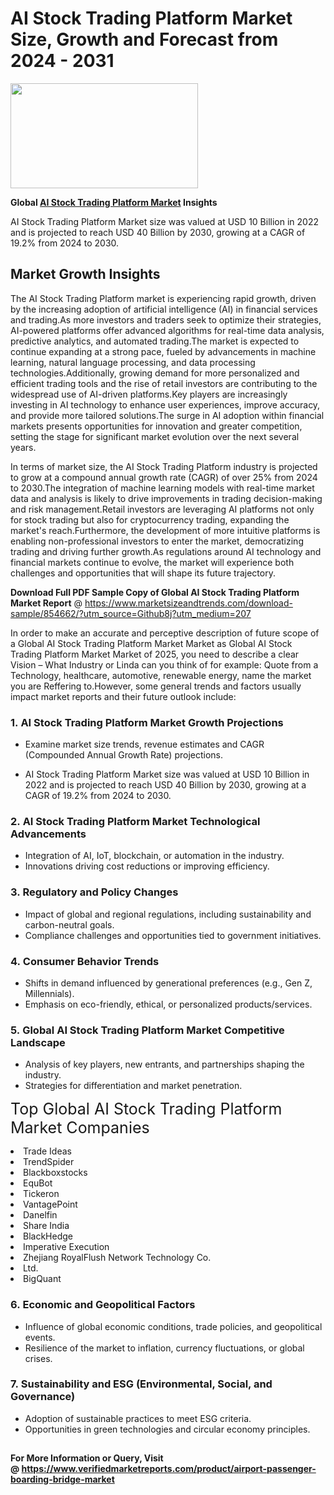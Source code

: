 <H1>AI Stock Trading Platform Market Size, Growth and Forecast from 2024 - 2031</H1><img class="aligncenter size-medium wp-image-584254" src="https://thirdeyenews.in/wp-content/uploads/2024/09/Global-Market-Research-300x168.jpeg" alt="" width="300" height="168" /><p><strong>Global&nbsp;<a href="https://www.marketsizeandtrends.com/download-sample/854662/?utm_source=Github8j?utm_medium=207">AI Stock Trading Platform Market</a> Insights</strong></p><p>AI Stock Trading Platform Market size was valued at USD 10 Billion in 2022 and is projected to reach USD 40 Billion by 2030, growing at a CAGR of 19.2% from 2024 to 2030.</p><p><h2>Market Growth Insights</h2> <p>The AI Stock Trading Platform market is experiencing rapid growth, driven by the increasing adoption of artificial intelligence (AI) in financial services and trading.As more investors and traders seek to optimize their strategies, AI-powered platforms offer advanced algorithms for real-time data analysis, predictive analytics, and automated trading.The market is expected to continue expanding at a strong pace, fueled by advancements in machine learning, natural language processing, and data processing technologies.Additionally, growing demand for more personalized and efficient trading tools and the rise of retail investors are contributing to the widespread use of AI-driven platforms.Key players are increasingly investing in AI technology to enhance user experiences, improve accuracy, and provide more tailored solutions.The surge in AI adoption within financial markets presents opportunities for innovation and greater competition, setting the stage for significant market evolution over the next several years.</p> <p>In terms of market size, the AI Stock Trading Platform industry is projected to grow at a compound annual growth rate (CAGR) of over 25% from 2024 to 2030.The integration of machine learning models with real-time market data and analysis is likely to drive improvements in trading decision-making and risk management.Retail investors are leveraging AI platforms not only for stock trading but also for cryptocurrency trading, expanding the market's reach.Furthermore, the development of more intuitive platforms is enabling non-professional investors to enter the market, democratizing trading and driving further growth.As regulations around AI technology and financial markets continue to evolve, the market will experience both challenges and opportunities that will shape its future trajectory.</p> <p><span class=""><strong>Download Full PDF Sample Copy of Global AI Stock Trading Platform Market Report</strong> @ <a href="https://www.marketsizeandtrends.com/download-sample/854662/?utm_source=Github8j?utm_medium=207" target="_blank">https://www.marketsizeandtrends.com/download-sample/854662/?utm_source=Github8j?utm_medium=207</a></span></p><p>In order to make an accurate and perceptive description of future scope of a Global&nbsp;AI Stock Trading Platform Market Market as Global&nbsp;AI Stock Trading Platform Market Market of 2025, you need to describe a clear Vision &ndash; What Industry or Linda can you think of for example: Quote from a Technology, healthcare, automotive, renewable energy, name the market you are Reffering to.However, some general trends and factors usually impact market reports and their future outlook include:</p><h3>1.&nbsp;<strong>AI Stock Trading Platform Market Growth Projections</strong></h3><ul><li>Examine market size trends, revenue estimates and CAGR (Compounded Annual Growth Rate) projections.</li><li><p>AI Stock Trading Platform Market size was valued at USD 10 Billion in 2022 and is projected to reach USD 40 Billion by 2030, growing at a CAGR of 19.2% from 2024 to 2030.</p></li></ul><h3>2.&nbsp;<strong>AI Stock Trading Platform Market Technological Advancements</strong></h3><ul><li>Integration of AI, IoT, blockchain, or automation in the industry.</li><li>Innovations driving cost reductions or improving efficiency.</li></ul><h3>3.&nbsp;<strong>Regulatory and Policy Changes</strong></h3><ul><li>Impact of global and regional regulations, including sustainability and carbon-neutral goals.</li><li>Compliance challenges and opportunities tied to government initiatives.</li></ul><h3>4.&nbsp;<strong>Consumer Behavior Trends</strong></h3><ul><li>Shifts in demand influenced by generational preferences (e.g., Gen Z, Millennials).</li><li>Emphasis on eco-friendly, ethical, or personalized products/services.</li></ul><h3>5.&nbsp;<strong>Global AI Stock Trading Platform Market Competitive Landscape</strong></h3><ul><li>Analysis of key players, new entrants, and partnerships shaping the industry.</li><li>Strategies for differentiation and market penetration.</li></ul><p data-pm-slice="1 1 []"><span style="color: inherit; font-family: inherit; font-size: 25px;">Top Global AI Stock Trading Platform Market Companies</span></p><div class="" data-test-id=""><p><li>Trade Ideas</li><li> TrendSpider</li><li> Blackboxstocks</li><li> EquBot</li><li> Tickeron</li><li> VantagePoint</li><li> Danelfin</li><li> Share India</li><li> BlackHedge</li><li> Imperative Execution</li><li> Zhejiang RoyalFlush Network Technology Co.</li><li> Ltd.</li><li> BigQuant</li></p></div><h3>6.&nbsp;<strong>Economic and Geopolitical Factors</strong></h3><ul><li>Influence of global economic conditions, trade policies, and geopolitical events.</li><li>Resilience of the market to inflation, currency fluctuations, or global crises.</li></ul><h3>7.&nbsp;<strong>Sustainability and ESG (Environmental, Social, and Governance)</strong></h3><ul><li>Adoption of sustainable practices to meet ESG criteria.</li><li>Opportunities in green technologies and circular economy principles.</li></ul><h2><strong style="font-size: 14px;">For More Information or Query, Visit @&nbsp;</strong><a style="background-color: #ffffff; font-size: 14px;" href="https://www.marketsizeandtrends.com/report/ai-stock-trading-platform-market/" target="_blank">https://www.verifiedmarketreports.com/product/airport-passenger-boarding-bridge-market</a></h2>